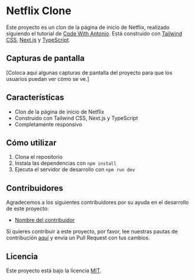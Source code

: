 # Netflix Clone

Este proyecto es un clon de la página de inicio de Netflix, realizado siguiendo el tutorial de [Code With Antonio](https://www.youtube.com/watch?v=mqUN4N2q4qY). Está construido con [Tailwind CSS](https://tailwindcss.com/), [Next.js](https://nextjs.org/) y [TypeScript](https://www.typescriptlang.org/).

## Capturas de pantalla

[Coloca aquí algunas capturas de pantalla del proyecto para que los usuarios puedan ver cómo se ve.]

## Características

- Clon de la página de inicio de Netflix
- Construido con Tailwind CSS, Next.js y TypeScript
- Completamente responsivo

## Cómo utilizar

1. Clona el repositorio
2. Instala las dependencias con `npm install`
3. Ejecuta el servidor de desarrollo con `npm run dev`

## Contribuidores

Agradecemos a los siguientes contribuidores por su ayuda en el desarrollo de este proyecto:

- [Nombre del contribuidor](https://github.com/nombre_del_contribuidor)

Si quieres contribuir a este proyecto, por favor, lee nuestras pautas de contribución [aquí](CONTRIBUTING.md) y envía un Pull Request con tus cambios.

## Licencia

Este proyecto está bajo la licencia [MIT](LICENSE).
